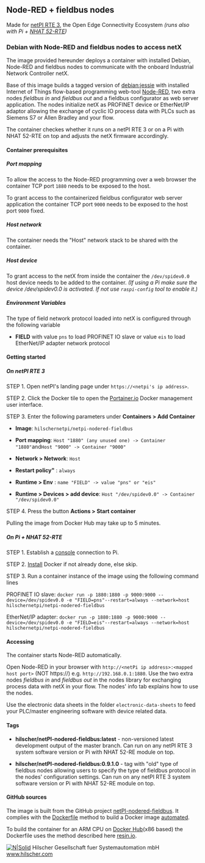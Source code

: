 ## Node-RED + fieldbus nodes

Made for [netPI RTE 3](https://www.netiot.com/netpi/), the Open Edge Connectivity Ecosystem 
*(runs also with Pi + [NHAT 52-RTE](https://www.nethat.net/))*

### Debian with Node-RED and fieldbus nodes to access netX

The image provided hereunder deploys a container with installed Debian, Node-RED and fieldbus nodes to communicate with the onboard Industrial Network Controller netX.

Base of this image builds a tagged version of [debian:jessie](https://hub.docker.com/r/resin/armv7hf-debian/tags/) with installed Internet of Things flow-based programming web-tool [Node-RED](https://nodered.org/), two extra nodes *fieldbus in* and *fieldbus out* and a fieldbus configurator as web server application. The nodes initialize netX as PROFINET device or EtherNet/IP adaptor allowing the exchange of cyclic IO process data with PLCs such as Siemens S7 or Allen Bradley and your flow.

The container checkes whether it runs on a netPI RTE 3 or on a Pi with NHAT 52-RTE on top and adjusts the netX firmware accordingly.

#### Container prerequisites

##### Port mapping

To allow the access to the Node-RED programming over a web browser the container TCP port `1880` needs to be exposed to the host.

To grant access to the containerized fieldbus configurator web server application the container TCP port `9000` needs to be exposed to the host port `9000` fixed.

##### Host network

The container needs the "Host" network stack to be shared with the container.

##### Host device

To grant access to the netX from inside the container the `/dev/spidev0.0` host device needs to be added to the container.
*(If using a Pi make sure the device /dev/spidev0.0 is activated. If not use `raspi-config` tool to enable it.)*

##### Environment Variables

The type of field network protocol loaded into netX is configured through the following variable

* **FIELD** with value `pns` to load PROFINET IO slave or value `eis` to load EtherNet/IP adapter network protocol

#### Getting started

##### On netPI RTE 3

STEP 1. Open netPI's landing page under `https://<netpi's ip address>`.

STEP 2. Click the Docker tile to open the [Portainer.io](http://portainer.io/) Docker management user interface.

STEP 3. Enter the following parameters under **Containers > Add Container**

* **Image**: `hilschernetpi/netpi-nodered-fieldbus`

* **Port mapping**: `Host "1880" (any unused one) -> Container "1880"`and`Host "9000" -> Container "9000"`

* **Network > Network**: `Host`

* **Restart policy"** : `always`

* **Runtime > Env** : `name "FIELD" -> value "pns" or "eis"`

* **Runtime > Devices > add device**: `Host "/dev/spidev0.0" -> Container "/dev/spidev0.0"`

STEP 4. Press the button **Actions > Start container**

Pulling the image from Docker Hub may take up to 5 minutes.

##### On Pi + NHAT 52-RTE

STEP 1. Establish a [console](https://www.raspberrypi.org/documentation/usage/terminal/README.md) connection to Pi.

STEP 2. [Install](https://www.raspberrypi.org/blog/docker-comes-to-raspberry-pi/) Docker if not already done, else skip. 

STEP 3. Run a container instance of the image using the following command lines

PROFINET IO slave:   `docker run -p 1880:1880 -p 9000:9000 --device=/dev/spidev0.0 -e "FIELD=pns"--restart=always --network=host hilschernetpi/netpi-nodered-fieldbus`

EtherNet/IP adapter: `docker run -p 1880:1880 -p 9000:9000 --device=/dev/spidev0.0 -e "FIELD=eis"--restart=always --network=host hilschernetpi/netpi-nodered-fieldbus`

#### Accessing

The container starts Node-RED automatically.

Open Node-RED in your browser with `http://<netPi ip address>:<mapped host port>` (NOT https://) e.g. `http://192.168.0.1:1880`. Use the two extra nodes *fieldbus in* and *fieldbus out* in the nodes library for exchanging process data with netX in your flow. The nodes' info tab explains how to use the nodes.

Use the electronic data sheets in the folder `electronic-data-sheets` to feed your PLC/master engineering software with device related data.

#### Tags

* **hilscher/netPI-nodered-fieldbus:latest** - non-versioned latest development output of the master branch. Can run on any netPI RTE 3 system software version or Pi with NHAT 52-RE module on top.

* **hilscher/netPI-nodered-fieldbus:0.9.1.0** - tag with "old" type of fieldbus nodes allowing users to specify the type of fieldbus protocol in the nodes' configuration settings. Can run on any netPI RTE 3 system software version or Pi with NHAT 52-RE module on top.

#### GitHub sources
The image is built from the GitHub project [netPI-nodered-fieldbus](https://github.com/Hilscher/netPI-nodered-fieldbus). It complies with the [Dockerfile](https://docs.docker.com/engine/reference/builder/) method to build a Docker image [automated](https://docs.docker.com/docker-hub/builds/).

To build the container for an ARM CPU on [Docker Hub](https://hub.docker.com/)(x86 based) the Dockerfile uses the method described here [resin.io](https://resin.io/blog/building-arm-containers-on-any-x86-machine-even-dockerhub/).

[![N|Solid](http://www.hilscher.com/fileadmin/templates/doctima_2013/resources/Images/logo_hilscher.png)](http://www.hilscher.com)  Hilscher Gesellschaft fuer Systemautomation mbH  www.hilscher.com
